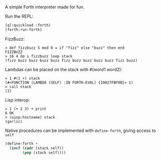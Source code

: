 A simple Forth interpreter made for fun.

Run the REPL:

```lisp
(ql:quickload :forth)
(forth:run-forth)
```

FizzBuzz:

```forth
> def fizzbuzz 5 mod 0 = if "fizz" else "buzz" then end
FIZZBUZZ
> 16 4 do i fizzbuzz loop stack
(fizz buzz buzz buzz buzz fizz buzz buzz buzz buzz fizz buzz)
```

Lambdas can be placed on the stack with #(word1 word2):

```forth
> 1 #(1 +) stack
(#<FUNCTION (LAMBDA (SELF) :IN FORTH-EVAL) {10027FBF0B}> 1)
> call stack
(2)
```

Lisp interop:

```forth
> 1 (+ 2 3) + print
6 OK
> (uiop:hostname) stack
(garlic)
```

Native procedures can be implemented with `define-forth`, giving access to `self`

```lisp
(define-forth +
  (incf (cadr (stack self))
        (pop (stack self))))
```
